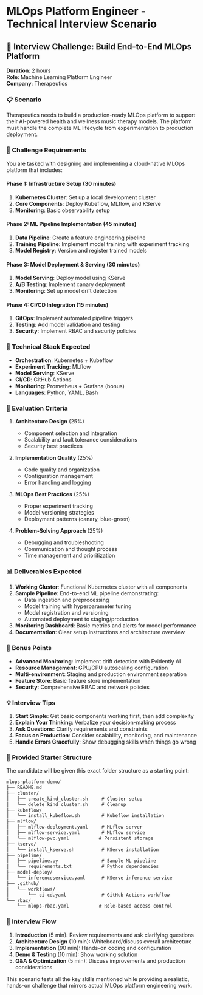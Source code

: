 # MLOps Platform Engineer - Technical Interview Scenario

## 🎯 Interview Challenge: Build End-to-End MLOps Platform

**Duration**: 2 hours  
**Role**: Machine Learning Platform Engineer  
**Company**: Therapeutics  

### 📋 Scenario

Therapeutics needs to build a production-ready MLOps platform to support their AI-powered health and wellness music therapy models. The platform must handle the complete ML lifecycle from experimentation to production deployment.

### 🎪 Challenge Requirements

You are tasked with designing and implementing a cloud-native MLOps platform that includes:

#### Phase 1: Infrastructure Setup (30 minutes)

1. **Kubernetes Cluster**: Set up a local development cluster
2. **Core Components**: Deploy Kubeflow, MLflow, and KServe
3. **Monitoring**: Basic observability setup

#### Phase 2: ML Pipeline Implementation (45 minutes)

1. **Data Pipeline**: Create a feature engineering pipeline
2. **Training Pipeline**: Implement model training with experiment tracking
3. **Model Registry**: Version and register trained models

#### Phase 3: Model Deployment & Serving (30 minutes)

1. **Model Serving**: Deploy model using KServe
2. **A/B Testing**: Implement canary deployment
3. **Monitoring**: Set up model drift detection

#### Phase 4: CI/CD Integration (15 minutes)

1. **GitOps**: Implement automated pipeline triggers
2. **Testing**: Add model validation and testing
3. **Security**: Implement RBAC and security policies

### 🔧 Technical Stack Expected

- **Orchestration**: Kubernetes + Kubeflow
- **Experiment Tracking**: MLflow
- **Model Serving**: KServe
- **CI/CD**: GitHub Actions
- **Monitoring**: Prometheus + Grafana (bonus)
- **Languages**: Python, YAML, Bash

### 🎯 Evaluation Criteria

1. **Architecture Design** (25%)
   - Component selection and integration
   - Scalability and fault tolerance considerations
   - Security best practices

2. **Implementation Quality** (25%)
   - Code quality and organization
   - Configuration management
   - Error handling and logging

3. **MLOps Best Practices** (25%)
   - Proper experiment tracking
   - Model versioning strategies
   - Deployment patterns (canary, blue-green)

4. **Problem-Solving Approach** (25%)
   - Debugging and troubleshooting
   - Communication and thought process
   - Time management and prioritization

### 📊 Deliverables Expected

1. **Working Cluster**: Functional Kubernetes cluster with all components
2. **Sample Pipeline**: End-to-end ML pipeline demonstrating:
   - Data ingestion and preprocessing
   - Model training with hyperparameter tuning
   - Model registration and versioning
   - Automated deployment to staging/production
3. **Monitoring Dashboard**: Basic metrics and alerts for model performance
4. **Documentation**: Clear setup instructions and architecture overview

### 🚀 Bonus Points

- **Advanced Monitoring**: Implement drift detection with Evidently AI
- **Resource Management**: GPU/CPU autoscaling configuration
- **Multi-environment**: Staging and production environment separation
- **Feature Store**: Basic feature store implementation
- **Security**: Comprehensive RBAC and network policies

### 💡 Interview Tips

1. **Start Simple**: Get basic components working first, then add complexity
2. **Explain Your Thinking**: Verbalize your decision-making process
3. **Ask Questions**: Clarify requirements and constraints
4. **Focus on Production**: Consider scalability, monitoring, and maintenance
5. **Handle Errors Gracefully**: Show debugging skills when things go wrong

### 📁 Provided Starter Structure

The candidate will be given this exact folder structure as a starting point:

``` ...md
mlops-platform-demo/
├── README.md
├── cluster/
│   ├── create_kind_cluster.sh     # Cluster setup
│   └── delete_kind_cluster.sh     # Cleanup
├── kubeflow/
│   └── install_kubeflow.sh        # Kubeflow installation
├── mlflow/
│   ├── mlflow-deployment.yaml     # MLflow server
│   ├── mlflow-service.yaml        # MLflow service
│   └── mlflow-pvc.yaml           # Persistent storage
├── kserve/
│   └── install_kserve.sh          # KServe installation
├── pipeline/
│   ├── pipeline.py                # Sample ML pipeline
│   └── requirements.txt           # Python dependencies
├── model-deploy/
│   └── inferenceservice.yaml      # KServe inference service
├── .github/
│   └── workflows/
│       └── ci-cd.yaml             # GitHub Actions workflow
└── rbac/
    └── mlops-rbac.yaml           # Role-based access control
```

### 🎪 Interview Flow

1. **Introduction** (5 min): Review requirements and ask clarifying questions
2. **Architecture Design** (10 min): Whiteboard/discuss overall architecture
3. **Implementation** (90 min): Hands-on coding and configuration
4. **Demo & Testing** (10 min): Show working solution
5. **Q&A & Optimization** (5 min): Discuss improvements and production considerations

This scenario tests all the key skills mentioned while providing a realistic, hands-on challenge that mirrors actual MLOps platform engineering work.
